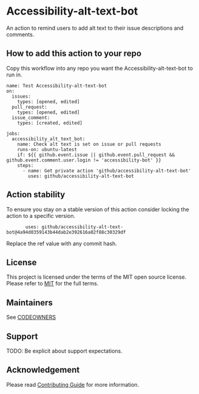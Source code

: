 # Accessibility-alt-text-bot

An action to remind users to add alt text to their issue descriptions and comments.

## How to add this action to your repo

Copy this workflow into any repo you want the Accessibility-alt-text-bot to run in.

```
name: Test Accessibility-alt-text-bot
on: 
  issues:
    types: [opened, edited]
  pull_request:
    types: [opened, edited]
  issue_comment:
    types: [created, edited]

jobs:
  accessibility_alt_text_bot:
    name: Check alt text is set on issue or pull requests
    runs-on: ubuntu-latest
    if: ${{ github.event.issue || github.event.pull_request && github.event.comment.user.login != 'accessibility-bot' }}
    steps:
      - name: Get private action 'github/accessibility-alt-text-bot'
        uses: github/accessibility-alt-text-bot
```

## Action stability

To ensure you stay on a stable version of this action consider locking the action to a specific version.

```       
       uses: github/accessibility-alt-text-bot@4a94d0359143b44dab2e392616a02f88c30329df
```    

Replace the ref value with any commit hash.

## License 

This project is licensed under the terms of the MIT open source license. Please refer to [MIT](./LICENSE.txt) for the full terms.


## Maintainers 

See [CODEOWNERS](./CODEOWNERS)

## Support

TODO: Be explicit about support expectations.

## Acknowledgement

Please read [Contributing Guide](./CONTRIBUTING.md) for more information.
